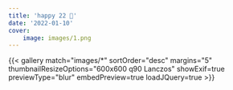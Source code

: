 ```yaml
---
title: 'happy 22 🎂'
date: '2022-01-10'
cover:
    image: images/1.png
---
```


{{< gallery match="images/*" sortOrder="desc" margins="5" thumbnailResizeOptions="600x600 q90 Lanczos" showExif=true previewType="blur" embedPreview=true loadJQuery=true >}}
